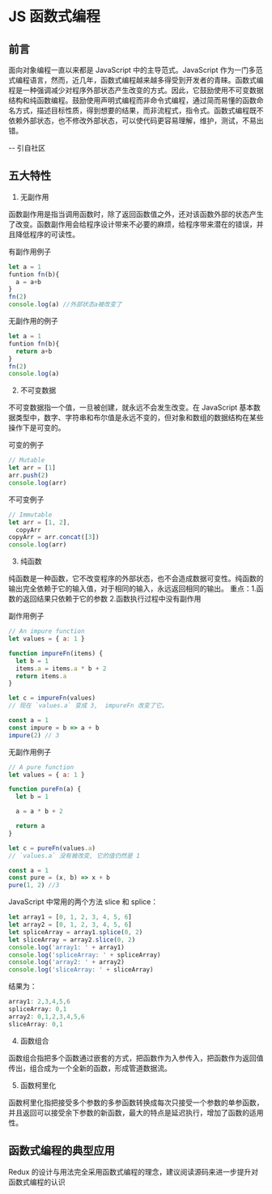 # JS 函数式编程

## 前言

面向对象编程一直以来都是 JavaScript 中的主导范式。JavaScript 作为一门多范式编程语言，然而，近几年，函数式编程越来越多得受到开发者的青睐。函数式编程是一种强调减少对程序外部状态产生改变的方式。因此，它鼓励使用不可变数据结构和纯函数编程。鼓励使用声明式编程而非命令式编程，通过简而易懂的函数命名方式，描述目标性质，得到想要的结果，而非流程式，指令式。函数式编程既不依赖外部状态，也不修改外部状态，可以使代码更容易理解，维护，测试，不易出错。

-- 引自社区

## 五大特性

1.  无副作用

函数副作用是指当调用函数时，除了返回函数值之外，还对该函数外部的状态产生了改变。函数副作用会给程序设计带来不必要的麻烦，给程序带来潜在的错误，并且降低程序的可读性。

有副作用例子

```javascript
let a = 1
funtion fn(b){
  a = a+b
}
fn(2)
console.log(a) //外部状态a被改变了
```

无副作用的例子

```javascript
let a = 1
funtion fn(b){
  return a+b
}
fn(2)
console.log(a)
```

2.  不可变数据

不可变数据指一个值，一旦被创建，就永远不会发生改变。在 JavaScript 基本数据类型中，数字、字符串和布尔值是永远不变的，但对象和数组的数据结构在某些操作下是可变的。

可变的例子

```js
// Mutable
let arr = [1]
arr.push(2)
console.log(arr)
```

不可变例子

```js
// Immutable
let arr = [1, 2],
  copyArr
copyArr = arr.concat([3])
console.log(arr)
```

3.  纯函数

纯函数是一种函数，它不改变程序的外部状态，也不会造成数据可变性。纯函数的输出完全依赖于它的输入值，对于相同的输入，永远返回相同的输出。
重点：1.函数的返回结果只依赖于它的参数 2.函数执行过程中没有副作用

副作用例子

```js
// An impure function
let values = { a: 1 }

function impureFn(items) {
  let b = 1
  items.a = items.a * b + 2
  return items.a
}

let c = impureFn(values)
// 现在 `values.a` 变成 3,  impureFn 改变了它。
```

```js
const a = 1
const impure = b => a + b
impure(2) // 3
```

无副作用例子

```js
// A pure function
let values = { a: 1 }

function pureFn(a) {
  let b = 1

  a = a * b + 2

  return a
}

let c = pureFn(values.a)
// `values.a` 没有被改变, 它的值仍然是 1
```

```js
const a = 1
const pure = (x, b) => x + b
pure(1, 2) //3
```

JavaScript 中常用的两个方法 slice 和 splice：

```js
let array1 = [0, 1, 2, 3, 4, 5, 6]
let array2 = [0, 1, 2, 3, 4, 5, 6]
let spliceArray = array1.splice(0, 2)
let sliceArray = array2.slice(0, 2)
console.log('array1: ' + array1)
console.log('spliceArray: ' + spliceArray)
console.log('array2: ' + array2)
console.log('sliceArray: ' + sliceArray)
```

结果为：

```js
array1: 2,3,4,5,6
spliceArray: 0,1
array2: 0,1,2,3,4,5,6
sliceArray: 0,1
```

4. 函数组合

函数组合指把多个函数通过嵌套的方式，把函数作为入参传入，把函数作为返回值传出，组合成为一个全新的函数，形成管道数据流。

5. 函数柯里化

函数柯里化指把接受多个参数的多参函数转换成每次只接受一个参数的单参函数，并且返回可以接受余下参数的新函数，最大的特点是延迟执行，增加了函数的适用性。

## 函数式编程的典型应用

Redux 的设计与用法完全采用函数式编程的理念，建议阅读源码来进一步提升对函数式编程的认识
